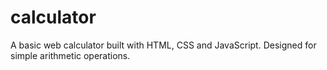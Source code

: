 # calculator
A basic web calculator built with HTML, CSS and JavaScript. Designed for simple arithmetic operations.
